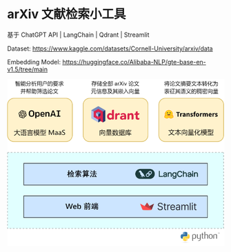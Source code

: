 # arXiv 文献检索小工具

基于 ChatGPT API | LangChain | Qdrant | Streamlit

Dataset: https://www.kaggle.com/datasets/Cornell-University/arxiv/data

Embedding Model: https://huggingface.co/Alibaba-NLP/gte-base-en-v1.5/tree/main

<p align="center">
  <img src="./docs/img/栈示意图.svg" alt="Qdrant">
</p>
